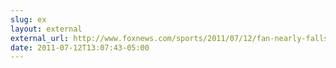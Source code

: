 ```yaml
---
slug: ex
layout: external
external_url: http://www.foxnews.com/sports/2011/07/12/fan-nearly-falls-from-stands-during-homer-derby/
date: 2011-07-12T13:07:43-05:00
---
```

